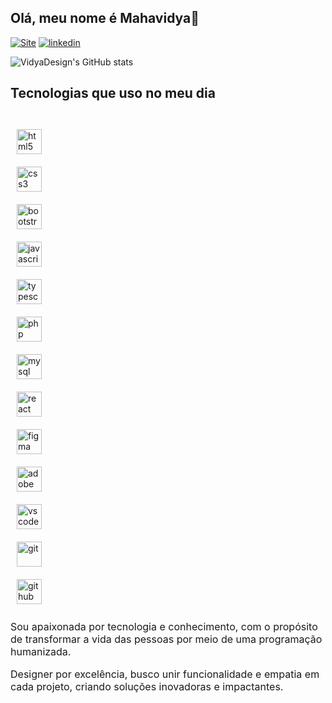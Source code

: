 ## Olá, meu nome é Mahavidya👋

[![Site]( https://img.shields.io/badge/website-000000?style=for-the-badge&logo=About.me&logoColor=whit)](https://vidyadesign.com)
[![linkedin](https://img.shields.io/badge/LinkedIn-0077B5?style=for-the-badge&logo=linkedin&logoColor=whit)](https://www.linkedin.com/in/vidya-design/)


![VidyaDesign's GitHub stats](https://github-readme-stats.vercel.app/api?username=VidyaDesign&show_icons=true&theme=radical)

## Tecnologias que uso no meu dia

<div style="display: inline-block;">
    <br />
    <div style="padding: 10px;">
        <img src="https://cdn.jsdelivr.net/gh/devicons/devicon/icons/html5/html5-original.svg" alt="html5" width="40" height="40" align="center"/>
    </div>
    <div style="padding: 10px;">
        <img src="https://cdn.jsdelivr.net/gh/devicons/devicon/icons/css3/css3-original.svg" alt="css3" width="40" height="40" align="center"/>
    </div>
    <div style="padding: 10px;">
        <img src="https://cdn.jsdelivr.net/gh/devicons/devicon/icons/bootstrap/bootstrap-original.svg" alt="bootstrap" width="40" height="40" align="center"/>
    </div>
    <div style="padding: 10px;">
        <img src="https://cdn.jsdelivr.net/gh/devicons/devicon/icons/javascript/javascript-original.svg" alt="javascript" width="40" height="40" align="center"/>
    </div>
    <div style="padding: 10px;">
        <img src="https://cdn.jsdelivr.net/gh/devicons/devicon/icons/typescript/typescript-original.svg" alt="typescript" width="40" height="40" align="center"/>
    </div>
    <div style="padding: 10px;">
        <img src="https://cdn.jsdelivr.net/gh/devicons/devicon/icons/php/php-original.svg" alt="php" width="40" height="40" align="center"/>
    </div>
    <div style="padding: 10px;">
        <img src="https://cdn.jsdelivr.net/gh/devicons/devicon/icons/mysql/mysql-original.svg" alt="mysql" width="40" height="40" align="center"/>
    </div>
    <div style="padding: 10px;">
        <img src="https://cdn.jsdelivr.net/gh/devicons/devicon/icons/react/react-original.svg" alt="react" width="40" height="40" align="center"/>
    </div>
    <div style="padding: 10px;">
        <img src="https://cdn.jsdelivr.net/gh/devicons/devicon/icons/figma/figma-original.svg" alt="figma" width="40" height="40" align="center"/>
    </div>
    <div style="padding: 10px;">
        <img src="https://cdn.jsdelivr.net/gh/devicons/devicon/icons/xd/xd-plain.svg" alt="adobe XD" width="40" height="40" align="center"/>
    </div>
    <div style="padding: 10px;">
        <img src="https://cdn.jsdelivr.net/gh/devicons/devicon/icons/vscode/vscode-original.svg" alt="vscode" width="40" height="40" align="center"/>
    </div>
    <div style="padding: 10px;">
        <img src="https://cdn.jsdelivr.net/gh/devicons/devicon/icons/git/git-original.svg" alt="git" width="40" height="40" align="center"/>
    </div>
    <div style="padding: 10px;">
        <img src="https://cdn.jsdelivr.net/gh/devicons/devicon/icons/github/github-original.svg" alt="github" width="40" height="40" align="center"/>
    </div>
</div>


  <p style="font-size: medium">
     Sou apaixonada por tecnologia e conhecimento, com o propósito de transformar a vida das pessoas por meio de uma programação humanizada.   
  </p> 
  <p style="font-size: medium">
     Designer por excelência, busco unir funcionalidade e empatia em cada projeto, criando soluções inovadoras e impactantes.    
  </p>

 
     

 
    
